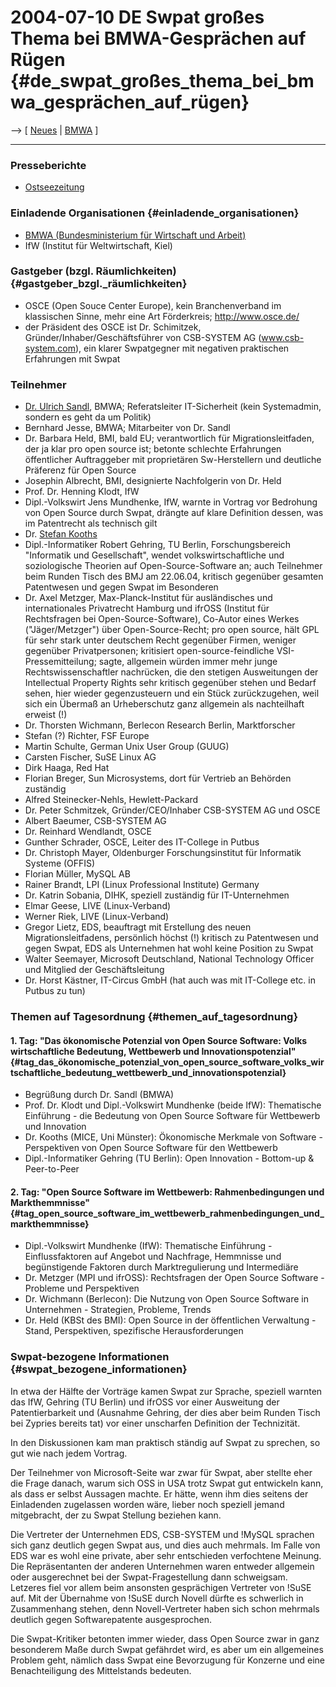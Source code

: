 # 2004-07-10 DE Swpat großes Thema bei BMWA-Gesprächen auf Rügen {#de_swpat_großes_thema_bei_bmwa_gesprächen_auf_rügen}

\--\> \[ [ Neues](SwpatcninoDe "wikilink") \| [
BMWA](SwpatbmwaDe "wikilink") \]

------------------------------------------------------------------------

### Presseberichte

-   [Ostseezeitung](http://www.ostseezeitung.de/ru/start_112753_1270797.html "wikilink")

### Einladende Organisationen {#einladende_organisationen}

-   [ BMWA (Bundesministerium für Wirtschaft und
    Arbeit)](SwpatbmwaDe "wikilink")
-   IfW (Institut für Weltwirtschaft, Kiel)

### Gastgeber (bzgl. Räumlichkeiten) {#gastgeber_bzgl._räumlichkeiten}

-   OSCE (Open Souce Center Europe), kein Branchenverband im klassischen
    Sinne, mehr eine Art Förderkreis; <http://www.osce.de/>
-   der Präsident des OSCE ist Dr. Schimitzek,
    Gründer/Inhaber/Geschäftsführer von CSB-SYSTEM AG
    (www.csb-system.com), ein klarer Swpatgegner mit negativen
    praktischen Erfahrungen mit Swpat

### Teilnehmer

-   [ Dr. Ulrich Sandl](UlrichSandlDe "wikilink"), BMWA; Referatsleiter
    IT-Sicherheit (kein Systemadmin, sondern es geht da um Politik)
-   Bernhard Jesse, BMWA; Mitarbeiter von Dr. Sandl
-   Dr. Barbara Held, BMI, bald EU; verantwortlich für
    Migrationsleitfaden, der ja klar pro open source ist; betonte
    schlechte Erfahrungen öffentlicher Auftraggeber mit proprietären
    Sw-Herstellern und deutliche Präferenz für Open Source
-   Josephin Albrecht, BMI, designierte Nachfolgerin von Dr. Held
-   Prof. Dr. Henning Klodt, IfW
-   Dipl.-Volkswirt Jens Mundhenke, IfW, warnte in Vortrag vor Bedrohung
    von Open Source durch Swpat, drängte auf klare Definition dessen,
    was im Patentrecht als technisch gilt
-   Dr. [ Stefan Kooths](StefanKoothsDe "wikilink")
-   Dipl.-Informatiker Robert Gehring, TU Berlin, Forschungsbereich
    \"Informatik und Gesellschaft\", wendet volkswirtschaftliche und
    soziologische Theorien auf Open-Source-Software an; auch Teilnehmer
    beim Runden Tisch des BMJ am 22.06.04, kritisch gegenüber gesamten
    Patentwesen und gegen Swpat im Besonderen
-   Dr. Axel Metzger, Max-Planck-Institut für ausländisches und
    internationales Privatrecht Hamburg und ifrOSS (Institut für
    Rechtsfragen bei Open-Source-Software), Co-Autor eines Werkes
    (\"Jäger/Metzger\") über Open-Source-Recht; pro open source, hält
    GPL für sehr stark unter deutschem Recht gegenüber Firmen, weniger
    gegenüber Privatpersonen; kritisiert open-source-feindliche
    VSI-Pressemitteilung; sagte, allgemein würden immer mehr junge
    Rechtswissenschaftler nachrücken, die den stetigen Ausweitungen der
    Intellectual Property Rights sehr kritisch gegenüber stehen und
    Bedarf sehen, hier wieder gegenzusteuern und ein Stück
    zurückzugehen, weil sich ein Übermaß an Urheberschutz ganz allgemein
    als nachteilhaft erweist (!)
-   Dr. Thorsten Wichmann, Berlecon Research Berlin, Marktforscher
-   Stefan (?) Richter, FSF Europe
-   Martin Schulte, German Unix User Group (GUUG)
-   Carsten Fischer, SuSE Linux AG
-   Dirk Haaga, Red Hat
-   Florian Breger, Sun Microsystems, dort für Vertrieb an Behörden
    zuständig
-   Alfred Steinecker-Nehls, Hewlett-Packard
-   Dr. Peter Schmitzek, Gründer/CEO/Inhaber CSB-SYSTEM AG und OSCE
-   Albert Baeumer, CSB-SYSTEM AG
-   Dr. Reinhard Wendlandt, OSCE
-   Gunther Schrader, OSCE, Leiter des IT-College in Putbus
-   Dr. Christoph Mayer, Oldenburger Forschungsinstitut für Informatik
    Systeme (OFFIS)
-   Florian Müller, MySQL AB
-   Rainer Brandt, LPI (Linux Professional Institute) Germany
-   Dr. Katrin Sobania, DIHK, speziell zuständig für IT-Unternehmen
-   Elmar Geese, LIVE (Linux-Verband)
-   Werner Riek, LIVE (Linux-Verband)
-   Gregor Lietz, EDS, beauftragt mit Erstellung des neuen
    Migrationsleitfadens, persönlich höchst (!) kritisch zu Patentwesen
    und gegen Swpat, EDS als Unternehmen hat wohl keine Position zu
    Swpat
-   Walter Seemayer, Microsoft Deutschland, National Technology Officer
    und Mitglied der Geschäftsleitung
-   Dr. Horst Kästner, IT-Circus GmbH (hat auch was mit IT-College etc.
    in Putbus zu tun)

### Themen auf Tagesordnung {#themen_auf_tagesordnung}

#### 1. Tag: \"Das ökonomische Potenzial von Open Source Software: Volks wirtschaftliche Bedeutung, Wettbewerb und Innovationspotenzial\" {#tag_das_ökonomische_potenzial_von_open_source_software_volks_wirtschaftliche_bedeutung_wettbewerb_und_innovationspotenzial}

-   Begrüßung durch Dr. Sandl (BMWA)
-   Prof. Dr. Klodt und Dipl.-Volkswirt Mundhenke (beide IfW):
    Thematische Einführung - die Bedeutung von Open Source Software für
    Wettbewerb und Innovation
-   Dr. Kooths (MICE, Uni Münster): Ökonomische Merkmale von Software -
    Perspektiven von Open Source Software für den Wettbewerb
-   Dipl.-Informatiker Gehring (TU Berlin): Open Innovation - Bottom-up
    & Peer-to-Peer

#### 2. Tag: \"Open Source Software im Wettbewerb: Rahmenbedingungen und Markthemmnisse\" {#tag_open_source_software_im_wettbewerb_rahmenbedingungen_und_markthemmnisse}

-   Dipl.-Volkswirt Mundhenke (IfW): Thematische Einführung -
    Einflussfaktoren auf Angebot und Nachfrage, Hemmnisse und
    begünstigende Faktoren durch Marktregulierung und Intermediäre
-   Dr. Metzger (MPI und ifrOSS): Rechtsfragen der Open Source
    Software - Probleme und Perspektiven
-   Dr. Wichmann (Berlecon): Die Nutzung von Open Source Software in
    Unternehmen - Strategien, Probleme, Trends
-   Dr. Held (KBSt des BMI): Open Source in der öffentlichen
    Verwaltung - Stand, Perspektiven, spezifische Herausforderungen

### Swpat-bezogene Informationen {#swpat_bezogene_informationen}

In etwa der Hälfte der Vorträge kamen Swpat zur Sprache, speziell
warnten das IfW, Gehring (TU Berlin) und ifrOSS vor einer Ausweitung der
Patentierbarkeit und (Ausnahme Gehring, der dies aber beim Runden Tisch
bei Zypries bereits tat) vor einer unscharfen Definition der
Technizität.

In den Diskussionen kam man praktisch ständig auf Swpat zu sprechen, so
gut wie nach jedem Vortrag.

Der Teilnehmer von Microsoft-Seite war zwar für Swpat, aber stellte eher
die Frage danach, warum sich OSS in USA trotz Swpat gut entwickeln kann,
als dass er selbst Aussagen machte. Er hätte, wenn ihm dies seitens der
Einladenden zugelassen worden wäre, lieber noch speziell jemand
mitgebracht, der zu Swpat Stellung beziehen kann.

Die Vertreter der Unternehmen EDS, CSB-SYSTEM und !MySQL sprachen sich
ganz deutlich gegen Swpat aus, und dies auch mehrmals. Im Falle von EDS
war es wohl eine private, aber sehr entschieden verfochtene Meinung. Die
Repräsentanten der anderen Unternehmen waren entweder allgemein oder
ausgerechnet bei der Swpat-Fragestellung dann schweigsam. Letzeres fiel
vor allem beim ansonsten gesprächigen Vertreter von !SuSE auf. Mit der
Übernahme von !SuSE durch Novell dürfte es schwerlich in Zusammenhang
stehen, denn Novell-Vertreter haben sich schon mehrmals deutlich gegen
Softwarepatente ausgesprochen.

Die Swpat-Kritiker betonten immer wieder, dass Open Source zwar in ganz
besonderem Maße durch Swpat gefährdet wird, es aber um ein allgemeines
Problem geht, nämlich dass Swpat eine Bevorzugung für Konzerne und eine
Benachteiligung des Mittelstands bedeuten.
